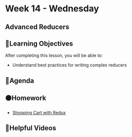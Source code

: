 # Week 14 - Wednesday

## Advanced Reducers

## 📍Learning Objectives
After completing this lesson, you will be able to:

- Understand best practices for writing complex reducers 

<!-- ## ⭐️ Pre-Reading ⭐️
- [Using Multiple Reducers](https://learn.digitalcrafts.com/immersive/lessons/full-stack-frameworks/multiple-reducers/) -->

## 📍Agenda

<!-- ## 🟡 Lecture Presentations
- [Advanced Reducers](https://dc-houston.herokuapp.com/p2/Redux/AdvancedReducers.html#1) -->

<!-- ## 🟣Labs 
- [Combine Reducers](https://github.com/veros-labs/lab-redux-combine-reducers.git) -->

## 🟠Homework 
- [Shopping Cart with Redux](https://github.com/veros-labs/hw-redux-shopping-cart.git)


## 🔵Helpful Videos



<!-- ## ✔️Todo Checklist
- [ ]

## 🔶Vocabulary

## 🔷Test Your knowledge


## Resources 
- []() -->



